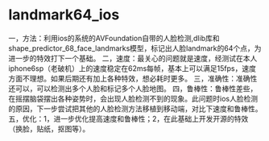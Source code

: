 # landmark64_ios
 一，方法：利用ios的系统的AVFoundation自带的人脸检测,dlib库和shape_predictor_68_face_landmarks模型，标记出人脸landmark的64个点，为进一步的特效打下一个基础。
 二，速度：最关心的问题就是速度，经测试在本人iphone6sp（老破机）上的速度稳定在62ms每帧，基本上可以满足15fps，速度方面不理想。如果后期还有加上各种特效，想必耗时更多。
 三，准确性：准确性还可以，可以检测出多个人脸和标记多个人脸地图。
 四，鲁棒性：鲁棒性差些，在摇摆脑袋摆出各种姿势时，会出现人脸检测不到的现象。此问题时ios人脸检测的原因，下一步尝试把其他的人脸检测方法移植到移动端，对比下速度和鲁棒性。
 五，优化：1，进一步优化提高速度和鲁棒性；2，在此基础上开发开源的特效（换脸，贴纸，抠图等）。
